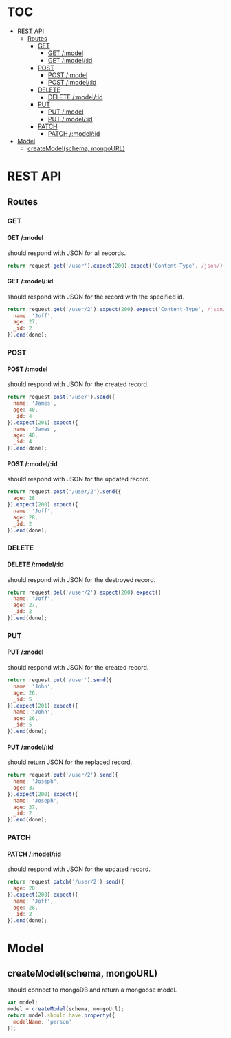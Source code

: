# TOC
   - [REST API](#rest-api)
     - [Routes](#rest-api-routes)
       - [GET](#rest-api-routes-get)
         - [GET /:model](#rest-api-routes-get-get-model)
         - [GET /:model/:id](#rest-api-routes-get-get-modelid)
       - [POST](#rest-api-routes-post)
         - [POST /:model](#rest-api-routes-post-post-model)
         - [POST /:model/:id](#rest-api-routes-post-post-modelid)
       - [DELETE](#rest-api-routes-delete)
         - [DELETE /:model/:id](#rest-api-routes-delete-delete-modelid)
       - [PUT](#rest-api-routes-put)
         - [PUT /:model](#rest-api-routes-put-put-model)
         - [PUT /:model/:id](#rest-api-routes-put-put-modelid)
       - [PATCH](#rest-api-routes-patch)
         - [PATCH /:model/:id](#rest-api-routes-patch-patch-modelid)
   - [Model](#model)
     - [createModel(schema, mongoURL)](#model-createmodelschema-mongourl)
<a name=""></a>
 
<a name="rest-api"></a>
# REST API
<a name="rest-api-routes"></a>
## Routes
<a name="rest-api-routes-get"></a>
### GET
<a name="rest-api-routes-get-get-model"></a>
#### GET /:model
should respond with JSON for all records.

```js
return request.get('/user').expect(200).expect('Content-Type', /json/).expect(users).end(done);
```

<a name="rest-api-routes-get-get-modelid"></a>
#### GET /:model/:id
should respond with JSON for the record with the specified id.

```js
return request.get('/user/2').expect(200).expect('Content-Type', /json/).expect({
  name: 'Joff',
  age: 27,
  _id: 2
}).end(done);
```

<a name="rest-api-routes-post"></a>
### POST
<a name="rest-api-routes-post-post-model"></a>
#### POST /:model
should respond with JSON for the created record.

```js
return request.post('/user').send({
  name: 'James',
  age: 40,
  _id: 4
}).expect(201).expect({
  name: 'James',
  age: 40,
  _id: 4
}).end(done);
```

<a name="rest-api-routes-post-post-modelid"></a>
#### POST /:model/:id
should respond with JSON for the updated record.

```js
return request.post('/user/2').send({
  age: 28
}).expect(200).expect({
  name: 'Joff',
  age: 28,
  _id: 2
}).end(done);
```

<a name="rest-api-routes-delete"></a>
### DELETE
<a name="rest-api-routes-delete-delete-modelid"></a>
#### DELETE /:model/:id
should respond with JSON for the destroyed record.

```js
return request.del('/user/2').expect(200).expect({
  name: 'Joff',
  age: 27,
  _id: 2
}).end(done);
```

<a name="rest-api-routes-put"></a>
### PUT
<a name="rest-api-routes-put-put-model"></a>
#### PUT /:model
should respond with JSON for the created record.

```js
return request.put('/user').send({
  name: 'John',
  age: 26,
  _id: 5
}).expect(201).expect({
  name: 'John',
  age: 26,
  _id: 5
}).end(done);
```

<a name="rest-api-routes-put-put-modelid"></a>
#### PUT /:model/:id
should return JSON for the replaced record.

```js
return request.put('/user/2').send({
  name: 'Joseph',
  age: 37
}).expect(200).expect({
  name: 'Joseph',
  age: 37,
  _id: 2
}).end(done);
```

<a name="rest-api-routes-patch"></a>
### PATCH
<a name="rest-api-routes-patch-patch-modelid"></a>
#### PATCH /:model/:id
should respond with JSON for the updated record.

```js
return request.patch('/user/2').send({
  age: 28
}).expect(200).expect({
  name: 'Joff',
  age: 28,
  _id: 2
}).end(done);
```

<a name="model"></a>
# Model
<a name="model-createmodelschema-mongourl"></a>
## createModel(schema, mongoURL)
should connect to mongoDB and return a mongoose model.

```js
var model;
model = createModel(schema, mongoUrl);
return model.should.have.property({
  modelName: 'person'
});
```

